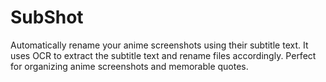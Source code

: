# SubShot
Automatically rename your anime screenshots using their subtitle text. It uses OCR to extract the subtitle text and rename files accordingly. Perfect for organizing anime screenshots and memorable quotes.
